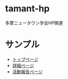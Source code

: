 # tamant-hp
多摩ニュータウン学会HP関連

# サンプル
- [トップページ](http://am1tanaka.github.io/tamant-hp/top/)
- [詳細ページ](http://am1tanaka.github.io/tamant-hp/contents/index-utf8.html)
- [活動報告ページ](http://am1tanaka.github.io/tamant-hp/activities/)


